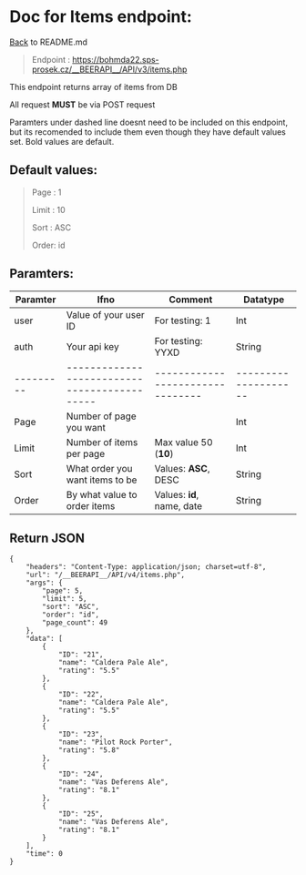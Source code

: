 # Doc for Items endpoint:

[Back](README.md) to README.md

> Endpoint : https://bohmda22.sps-prosek.cz/__BEERAPI__/API/v3/items.php


This endpoint returns array of items from DB

All request <b>MUST</b> be via POST request

Paramters under dashed line doesnt need to be included on this endpoint, but its recomended to include them even though they have default values set. Bold values are default.

## Default values:
> Page : 1
> 
> Limit : 10
> 
> Sort : ASC
> 
> Order: id


## Paramters:

| Paramter | Ifno | Comment | Datatype |
|---------|------|----------|-----------|
| user    | Value of your user ID           | For testing: 1    |  Int               |
| auth    | Your api key                    | For testing: YYXD |  String            |
|---------|--------------------------------------------|--------------------------------|--------------------|
| Page     |Number of page you want | | Int|
| Limit | Number of items per page | Max value 50 (<b>10</b>)| Int |
|Sort | What order you want items to be |Values: <b>ASC</b>, DESC| String |
|Order| By what value to order items |Values: <b>id</b>, name, date| String |


## Return JSON
```
{
    "headers": "Content-Type: application/json; charset=utf-8",
    "url": "/__BEERAPI__/API/v4/items.php",
    "args": {
        "page": 5,
        "limit": 5,
        "sort": "ASC",
        "order": "id",
        "page_count": 49
    },
    "data": [
        {
            "ID": "21",
            "name": "Caldera Pale Ale",
            "rating": "5.5"
        },
        {
            "ID": "22",
            "name": "Caldera Pale Ale",
            "rating": "5.5"
        },
        {
            "ID": "23",
            "name": "Pilot Rock Porter",
            "rating": "5.8"
        },
        {
            "ID": "24",
            "name": "Vas Deferens Ale",
            "rating": "8.1"
        },
        {
            "ID": "25",
            "name": "Vas Deferens Ale",
            "rating": "8.1"
        }
    ],
    "time": 0
}
```
